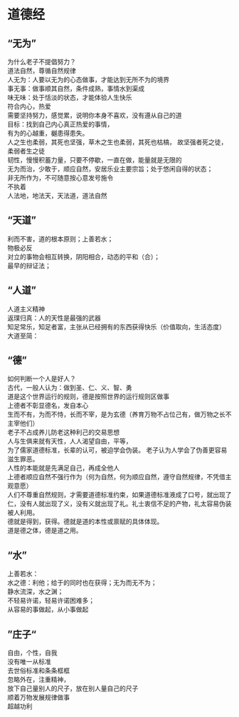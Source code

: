 
# 道德经


## “无为”
为什么老子不提倡努力？  
道法自然，尊循自然规律  
人无为：人要以无为的心态做事，才能达到无所不为的境界  
事无事：做事顺其自然，条件成熟，事情水到渠成  
味无味：处于恬淡的状态，才能体验人生快乐  
符合内心，热爱  
需要坚持努力，感觉累，说明你本身不喜欢，没有遵从自己的道  
目标：找到自己内心真正热爱的事情，  
有为的心越重，樾患得患失。  
人之生也柔弱，其死也坚强，草木之生也柔弱，其死也枯槁， 故坚强者死之徒，柔弱者生之徒  
韧性，慢慢积蓄力量，只要不停歇，一直在做，能量就是无限的  
无为而治，少敢于，顺应自然，安居乐业主要宗旨；处于悠闲自得的状态；  
非无所作为，不可随意按心意发号施令  
不执着  
人法地，地法天，天法道，道法自然  


## “天道”
利而不害，道的根本原则；上善若水；  
物极必反  
对立的事物会相互转换，阴阳相合，动态的平和（合）；  
最早的辩证法；  

## “人道”
人道主义精神  
返璞归真：人的天性是最强的武器  
知足常乐，知足者富，主张从已经拥有的东西获得快乐（价值取向，生活态度）  
大道至简：  

## “德”
如何判断一个人是好人？  
古代，一般人认为：做到圣、仁、义、智、勇  
道是这个世界运行的规则，德是按照世界的运行规则区做事  
上德者不彰显德名，发自本心  
生而不有，为而不恃，长而不宰，是为玄德（养育万物不占位己有，做万物之长不主宰他们）  
老子不占成养儿防老这种利己的交易思想  
人与生俱来就有天性，人人渴望自由，平等，  
为了儒家道德标准，长辈的认可，被迫学会伪装。  老子认为人学会了伪善更容易滋生罪恶。  
人性的本能就是先满足自己，再成全他人  
上德者顺应自然不强行作为（何为自然，何为顺应自然，遵守自然规律，不凭借主观意愿）  
人们不尊重自然规则，才需要道德标准约束，如果道德标准液成了口号，就出现了仁，没有人就出现了义，没有义就出现了礼。礼士衷信不足的产物，礼太容易伪装被人利用。  
德就是得到，获得。德就是道的本性或禀赋的具体体现。  
道是德之体，德是道之用。  

## “水”
上善若水：  
水之德：利他；给于的同时也在获得；无为而无不为；  
静水流深，水之渊；  
不轻易许诺，轻易许诺困难多；  
从容易的事做起，从小事做起  


## ”庄子“
自由，个性，自我  
没有唯一从标准  
去世俗标准和条条框框  
忽略外在，注重精神，  
放下自己量别人的尺子，放在别人量自己的尺子  
顺着万物发展规律做事  
超越功利  